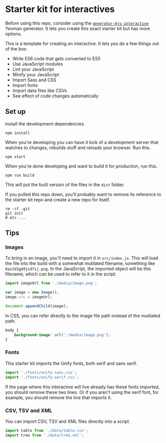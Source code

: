 # Starter kit for interactives

Before using this repo, consider using the [`generator-mjs-interactive`](https://github.com/datahub/generator-mjs-interactives) Yeoman generator. It lets you create this exact starter kit but has more options.

This is a template for creating an interactive. It lets you do a few things out of the box:
- Write ES6 code that gets converted to ES5
- Use JavaScript modules
- Lint your JavaScript
- Minify your JavaScript
- Import Sass and CSS
- Import fonts
- Import data files like CSVs
- See effect of code changes automatically

## Set up

Install the development dependencies.
```
npm install
```

When you're developing you can have it kick of a development server that watches to changes, rebuilds stuff and reloads your browser. Run this.

```
npm start
```

When you're done developing and want to build it for production, run this.
```
npm run build
```

This will put the built version of the files in the `dist` folder.

If you pulled this repo down, you'll probably want to remove its reference to the starter kit repo and create a new repo for itself.
```
rm -rf .git
git init
# etc ...
```

## Tips

### Images
To bring in an image, you'll need to import it in `src/index.js`. This will load
the file into the build with a somewhat mutilated filename, something like `8as2d3g49jsdfij.png`. In the JavaScript, the imported object will be this
filename, which can be used to refer to it in the script.
```javascript
import imageUrl from './media/image.png';

var image = new Image();
image.src = imageUrl;

document.appendChild(image);
```

In CSS, you can refer directly to the image file path instead of the mutilated
path.

```css
body {
    background-image: url('./media/image.png');
}
```

### Fonts

This starter kit imports the Unify fonts, both serif and sans serif.

```javascript
import './fonts/unify-sans.css';
import './fonts/unify-serif.css';
```

If the page where this interactive will live already has these fonts imported,
you should remove these two lines. Or if you aren't using the serif font, for
example, you should remove the line that imports it.

### CSV, TSV and XML

You can import CSV, TSV and XML files directly into a script.

```javascript
import table from './data/table.csv';
import tree from './data/tree.xml';
```

